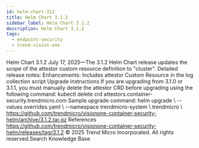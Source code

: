 ```yaml
---
id: helm-chart-312
title: Helm Chart 3.1.2
sidebar_label: Helm Chart 3.1.2
description: Helm Chart 3.1.2
tags:
  - endpoint-security
  - trend-vision-one
---
```


 Helm Chart 3.1.2 July 17, 2025—The 3.1.2 Helm Chart release updates the scope of the attestor custom resource definition to "cluster". Detailed release notes: Enhancements: Includes attestor Custom Resource in the log collection script Upgrade instructions If you are upgrading from 3.1.0 or 3.1.1, you must manually delete the attestor CRD before upgrading using the following command: kubectl delete crd attestors.container-security.trendmicro.com Sample upgrade command: helm upgrade \ --values overrides.yaml \ --namespace trendmicro-system \ trendmicro \ https://github.com/trendmicro/visionone-container-security-helm/archive/3.1.2.tar.gz References https://github.com/trendmicro/visionone-container-security-helm/releases/tag/3.1.2 © 2025 Trend Micro Incorporated. All rights reserved.Search Knowledge Base